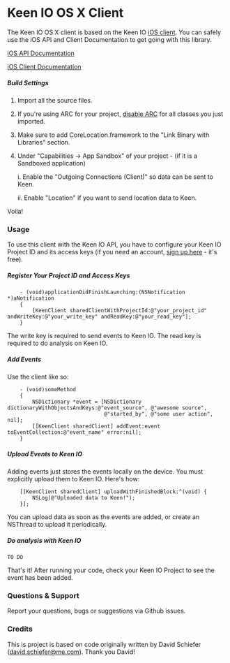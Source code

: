Keen IO OS X Client
===================

The Keen IO OS X client is based on the Keen IO [iOS client](https://github.com/keenlabs/KeenClient-iOS). You can safely use the iOS API and Client Documentation to get going with this library.

[iOS API Documentation](https://keen.io/static/iOS-reference/index.html)

[iOS Client Documentation](https://keen.io/docs/clients/iOS/usage-guide)

##### Build Settings

1. Import all the source files.
2. If you're using ARC for your project, [disable ARC](http://stackoverflow.com/questions/6646052/how-can-i-disable-arc-for-a-single-file-in-a-project) for all classes you just imported.
3. Make sure to add CoreLocation.framework to the "Link Binary with Libraries" section.
4. Under "Capabilities -> App Sandbox" of your project - (if it is a Sandboxed application)

    i. Enable the "Outgoing Connections (Client)" so data can be sent to Keen.
    
    ii. Enable "Location" if you want to send location data to Keen. 

Voila!

### Usage

To use this client with the Keen IO API, you have to configure your Keen IO Project ID and its access keys (if you need an account, [sign up here](https://keen.io/) - it's free).

##### Register Your Project ID and Access Keys

```objc
    - (void)applicationDidFinishLaunching:(NSNotification *)aNotification
    {
        [KeenClient sharedClientWithProjectId:@"your_project_id" andWriteKey:@"your_write_key" andReadKey:@"your_read_key"];
    }
```

The write key is required to send events to Keen IO. The read key is required to do analysis on Keen IO.

##### Add Events

Use the client like so:

```objc
    - (void)someMethod
    {
        NSDictionary *event = [NSDictionary dictionaryWithObjectsAndKeys:@"event_source", @"awesome source",
                               @"started_by", @"some user action", nil];
        [[KeenClient sharedClient] addEvent:event toEventCollection:@"event_name" error:nil];
    }
```

##### Upload Events to Keen IO

Adding events just stores the events locally on the device. You must explicitly upload them to Keen IO. Here's how:

```objc
    [[KeenClient sharedClient] uploadWithFinishedBlock:^(void) {
        NSLog(@"Uploaded data to Keen!");
    }];
```
You can upload data as soon as the events are added, or create an NSThread to upload it periodically.

##### Do analysis with Keen IO

    TO DO
    
That's it! After running your code, check your Keen IO Project to see the event has been added.

### Questions & Support

Report your questions, bugs or suggestions via Github issues.

### Credits
This is project is based on code originally written by David Schiefer (david.schiefer@me.com). Thank you David! 